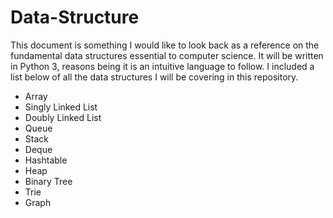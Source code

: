 # Data-Structure

This document is something I would like to look back as a reference on the fundamental data structures essential to computer science. It will be written in Python 3, reasons being it is an intuitive language to follow. I included a list below of all the data structures I will be covering in this repository.

- Array
- Singly Linked List
- Doubly Linked List
- Queue
- Stack
- Deque
- Hashtable
- Heap
- Binary Tree
- Trie
- Graph
